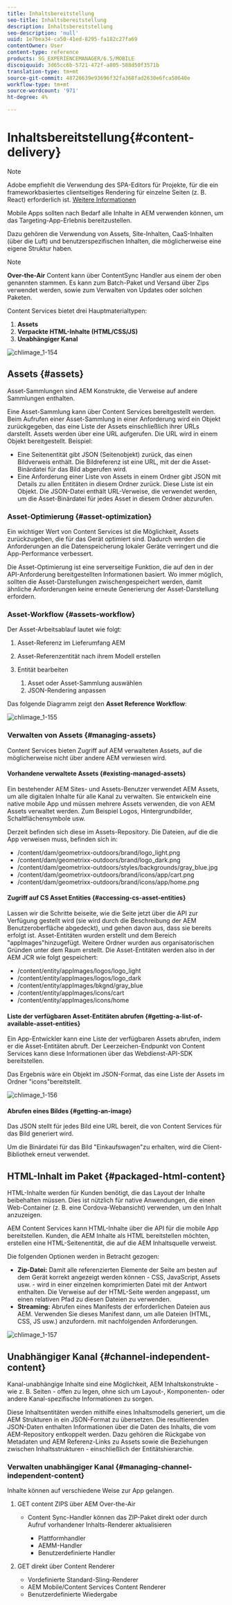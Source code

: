 ```yaml
---
title: Inhaltsbereitstellung
seo-title: Inhaltsbereitstellung
description: Inhaltsbereitstellung
seo-description: 'null'
uuid: 1e7bea34-ca50-41ed-8295-fa182c27fa69
contentOwner: User
content-type: reference
products: SG_EXPERIENCEMANAGER/6.5/MOBILE
discoiquuid: 3d65cc6b-5721-472f-a805-588d50f3571b
translation-type: tm+mt
source-git-commit: 48726639e93696f32fa368fad2630e6fca50640e
workflow-type: tm+mt
source-wordcount: '971'
ht-degree: 4%

---
```



# Inhaltsbereitstellung{#content-delivery}

>[!NOTE]
>
>Adobe empfiehlt die Verwendung des SPA-Editors für Projekte, für die ein frameworkbasiertes clientseitiges Rendering für einzelne Seiten (z. B. React) erforderlich ist. [Weitere Informationen](/help/sites-developing/spa-overview.md)

Mobile Apps sollten nach Bedarf alle Inhalte in AEM verwenden können, um das Targeting-App-Erlebnis bereitzustellen.

Dazu gehören die Verwendung von Assets, Site-Inhalten, CaaS-Inhalten (über die Luft) und benutzerspezifischen Inhalten, die möglicherweise eine eigene Struktur haben.

>[!NOTE]
>
>**Over-the-Air** Content kann über ContentSync Handler aus einem der oben genannten stammen. Es kann zum Batch-Paket und Versand über Zips verwendet werden, sowie zum Verwalten von Updates oder solchen Paketen.

Content Services bietet drei Hauptmaterialtypen:

1. **Assets**
1. **Verpackte HTML-Inhalte (HTML/CSS/JS)**
1. **Unabhängiger Kanal**

![chlimage_1-154](assets/chlimage_1-154.png)

## Assets {#assets}

Asset-Sammlungen sind AEM Konstrukte, die Verweise auf andere Sammlungen enthalten.

Eine Asset-Sammlung kann über Content Services bereitgestellt werden. Beim Aufrufen einer Asset-Sammlung in einer Anforderung wird ein Objekt zurückgegeben, das eine Liste der Assets einschließlich ihrer URLs darstellt. Assets werden über eine URL aufgerufen. Die URL wird in einem Objekt bereitgestellt. Beispiel:

* Eine Seitenentität gibt JSON (Seitenobjekt) zurück, das einen Bildverweis enthält. Die Bildreferenz ist eine URL, mit der die Asset-Binärdatei für das Bild abgerufen wird.
* Eine Anforderung einer Liste von Assets in einem Ordner gibt JSON mit Details zu allen Entitäten in diesem Ordner zurück. Diese Liste ist ein Objekt. Die JSON-Datei enthält URL-Verweise, die verwendet werden, um die Asset-Binärdatei für jedes Asset in diesem Ordner abzurufen.

### Asset-Optimierung {#asset-optimization}

Ein wichtiger Wert von Content Services ist die Möglichkeit, Assets zurückzugeben, die für das Gerät optimiert sind. Dadurch werden die Anforderungen an die Datenspeicherung lokaler Geräte verringert und die App-Performance verbessert.

Die Asset-Optimierung ist eine serverseitige Funktion, die auf den in der API-Anforderung bereitgestellten Informationen basiert. Wo immer möglich, sollten die Asset-Darstellungen zwischengespeichert werden, damit ähnliche Anforderungen keine erneute Generierung der Asset-Darstellung erfordern.

### Asset-Workflow {#assets-workflow}

Der Asset-Arbeitsablauf lautet wie folgt:

1. Asset-Referenz im Lieferumfang AEM
1. Asset-Referenzentität nach ihrem Modell erstellen
1. Entität bearbeiten

   1. Asset oder Asset-Sammlung auswählen
   1. JSON-Rendering anpassen

Das folgende Diagramm zeigt den **Asset Reference Workflow**:

![chlimage_1-155](assets/chlimage_1-155.png)

### Verwalten von Assets {#managing-assets}

Content Services bieten Zugriff auf AEM verwalteten Assets, auf die möglicherweise nicht über andere AEM verwiesen wird.

#### Vorhandene verwaltete Assets {#existing-managed-assets}

Ein bestehender AEM Sites- und Assets-Benutzer verwendet AEM Assets, um alle digitalen Inhalte für alle Kanal zu verwalten. Sie entwickeln eine native mobile App und müssen mehrere Assets verwenden, die von AEM Assets verwaltet werden. Zum Beispiel Logos, Hintergrundbilder, Schaltflächensymbole usw.

Derzeit befinden sich diese im Assets-Repository. Die Dateien, auf die die App verweisen muss, befinden sich in:

* /content/dam/geometrixx-outdoors/brand/logo_light.png
* /content/dam/geometrixx-outdoors/brand/logo_dark.png
* /content/dam/geometrixx-outdoors/styles/backgrounds/gray_blue.jpg
* /content/dam/geometrixx-outdoors/brand/icons/app/cart.png
* /content/dam/geometrixx-outdoors/brand/icons/app/home.png

#### Zugriff auf CS Asset Entities {#accessing-cs-asset-entities}

Lassen wir die Schritte beiseite, wie die Seite jetzt über die API zur Verfügung gestellt wird (sie wird durch die Beschreibung der AEM Benutzeroberfläche abgedeckt), und gehen davon aus, dass sie bereits erfolgt ist. Asset-Entitäten wurden erstellt und dem Bereich &quot;appImages&quot;hinzugefügt. Weitere Ordner wurden aus organisatorischen Gründen unter dem Raum erstellt. Die Asset-Entitäten werden also in der AEM JCR wie folgt gespeichert:

* /content/entity/appImages/logos/logo_light
* /content/entity/appImages/logos/logo_dark
* /content/entity/appImages/bkgnd/gray_blue
* /content/entity/appImages/icons/cart
* /content/entity/appImages/icons/home

#### Liste der verfügbaren Asset-Entitäten abrufen {#getting-a-list-of-available-asset-entities}

Ein App-Entwickler kann eine Liste der verfügbaren Assets abrufen, indem er die Asset-Entitäten abruft. Der Leerzeichen-Endpunkt von Content Services kann diese Informationen über das Webdienst-API-SDK bereitstellen.

Das Ergebnis wäre ein Objekt im JSON-Format, das eine Liste der Assets im Ordner &quot;icons&quot;bereitstellt.

![chlimage_1-156](assets/chlimage_1-156.png)

#### Abrufen eines Bildes {#getting-an-image}

Das JSON stellt für jedes Bild eine URL bereit, die von Content Services für das Bild generiert wird.

Um die Binärdatei für das Bild &quot;Einkaufswagen&quot;zu erhalten, wird die Client-Bibliothek erneut verwendet.

## HTML-Inhalt im Paket {#packaged-html-content}

HTML-Inhalte werden für Kunden benötigt, die das Layout der Inhalte beibehalten müssen. Dies ist nützlich für native Anwendungen, die einen Web-Container (z. B. eine Cordova-Webansicht) verwenden, um den Inhalt anzuzeigen.

AEM Content Services kann HTML-Inhalte über die API für die mobile App bereitstellen. Kunden, die AEM Inhalte als HTML bereitstellen möchten, erstellen eine HTML-Seitenentität, die auf die AEM Inhaltsquelle verweist.

Die folgenden Optionen werden in Betracht gezogen:

* **Zip-Datei:** Damit alle referenzierten Elemente der Seite am besten auf dem Gerät korrekt angezeigt werden können - CSS, JavaScript, Assets usw. - wird in einer einzelnen komprimierten Datei mit der Antwort enthalten. Die Verweise auf der HTML-Seite werden angepasst, um einen relativen Pfad zu diesen Dateien zu verwenden.
* **Streaming:** Abrufen eines Manifests der erforderlichen Dateien aus AEM. Verwenden Sie dieses Manifest dann, um alle Dateien (HTML, CSS, JS usw.) anzufordern. mit nachfolgenden Anforderungen.

![chlimage_1-157](assets/chlimage_1-157.png)

## Unabhängiger Kanal {#channel-independent-content}

Kanal-unabhängige Inhalte sind eine Möglichkeit, AEM Inhaltskonstrukte - wie z. B. Seiten - offen zu legen, ohne sich um Layout-, Komponenten- oder andere Kanal-spezifische Informationen zu sorgen.

Diese Inhaltsentitäten werden mithilfe eines Inhaltsmodells generiert, um die AEM Strukturen in ein JSON-Format zu übersetzen. Die resultierenden JSON-Daten enthalten Informationen über die Daten des Inhalts, die vom AEM-Repository entkoppelt werden. Dazu gehören die Rückgabe von Metadaten und AEM Referenz-Links zu Assets sowie die Beziehungen zwischen Inhaltsstrukturen - einschließlich der Entitätshierarchie.

### Verwalten unabhängiger Kanal {#managing-channel-independent-content}

Inhalte können auf verschiedene Weise zur App gelangen.

1. GET content ZIPS über AEM Over-the-Air

   * Content Sync-Handler können das ZIP-Paket direkt oder durch Aufruf vorhandener Inhalts-Renderer aktualisieren

      * Plattformhandler
      * AEMM-Handler
      * Benutzerdefinierte Handler

1. GET direkt über Content Renderer

   * Vordefinierte Standard-Sling-Renderer
   * AEM Mobile/Content Services Content Renderer
   * Benutzerdefinierte Wiedergabe

